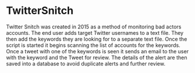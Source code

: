 # TwitterSnitch
Twitter Snitch was created in 2015 as a method of monitoring bad actors accounts. The end user adds target Twitter usernames to a text file. They then add the keywords they are looking for to a separate text file. Once the script is started it begins scanning the list of accounts for the keywords. Once a tweet with one of the keywords is seen it sends an email to the user with the keyword and the Tweet for review. The details of the alert are then saved into a database  to avoid duplicate alerts and further review.
